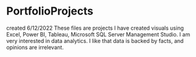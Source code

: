 # PortfolioProjects
created 6/12/2022
These files are projects I have created visuals using Excel, Power BI, Tableau, Microsoft SQL Server Management Studio.
I am very interested in data analytics. I like that data is backed by facts, and opinions are irrelevant. 
